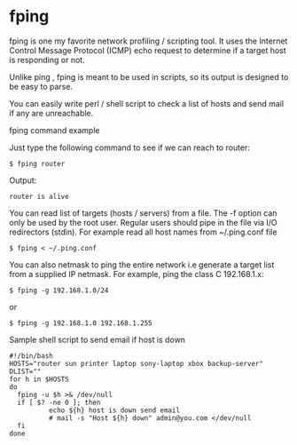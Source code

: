 # fping

fping is one my favorite network profiling / scripting tool. It uses the Internet Control Message Protocol (ICMP) echo request to determine if a target host is responding or not.

Unlike ping , fping is meant to be used in scripts, so its output is designed to be easy to parse.

You can easily write perl / shell script to check a list of hosts and send mail if any are unreachable.

fping command example

Just type the following command to see if we can reach to router:

`$ fping router`

Output:

`router is alive`

You can read list of targets (hosts / servers) from a file. The -f option can only be used by the root user. Regular users should pipe in the file via
I/O redirectors (stdin). For example read all host names from ~/.ping.conf file

`$ fping < ~/.ping.conf`

You can also netmask to ping the entire network i.e generate a target list from a supplied IP netmask. For example, ping the class C 192.168.1.x:

`$ fping -g 192.168.1.0/24`

or

`$ fping -g 192.168.1.0 192.168.1.255`

Sample shell script to send email if host is down
```
#!/bin/bash
HOSTS="router sun printer laptop sony-laptop xbox backup-server"
DLIST=""
for h in $HOSTS
do
  fping -u $h >& /dev/null
  if [ $? -ne 0 ]; then
          echo ${h} host is down send email
          # mail -s "Host ${h} down" admin@you.com </dev/null
  fi
done
```